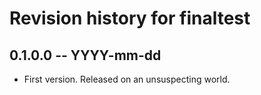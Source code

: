 # Revision history for finaltest

## 0.1.0.0 -- YYYY-mm-dd

* First version. Released on an unsuspecting world.
